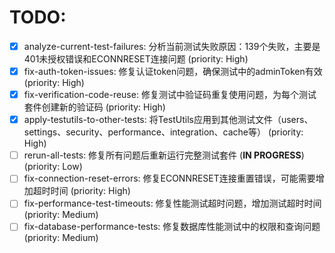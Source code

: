 # TODO:

- [x] analyze-current-test-failures: 分析当前测试失败原因：139个失败，主要是401未授权错误和ECONNRESET连接问题 (priority: High)
- [x] fix-auth-token-issues: 修复认证token问题，确保测试中的adminToken有效 (priority: High)
- [x] fix-verification-code-reuse: 修复测试中验证码重复使用问题，为每个测试套件创建新的验证码 (priority: High)
- [x] apply-testutils-to-other-tests: 将TestUtils应用到其他测试文件（users、settings、security、performance、integration、cache等） (priority: High)
- [ ] rerun-all-tests: 修复所有问题后重新运行完整测试套件 (**IN PROGRESS**) (priority: Low)
- [ ] fix-connection-reset-errors: 修复ECONNRESET连接重置错误，可能需要增加超时时间 (priority: High)
- [ ] fix-performance-test-timeouts: 修复性能测试超时问题，增加测试超时时间 (priority: Medium)
- [ ] fix-database-performance-tests: 修复数据库性能测试中的权限和查询问题 (priority: Medium)
